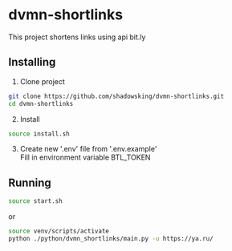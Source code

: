 # dvmn-shortlinks

This project shortens links using api bit.ly

## Installing

1) Clone project
```bash
git clone https://github.com/shadowsking/dvmn-shortlinks.git
cd dvmn-shortlinks
```

2) Install
```bash
source install.sh
```

3) Create new '.env' file from '.env.example' <br/>
   Fill in environment variable BTL_TOKEN


## Running
```bash
source start.sh
```
or
```bash
source venv/scripts/activate
python ./python/dvmn_shortlinks/main.py -u https://ya.ru/
```
